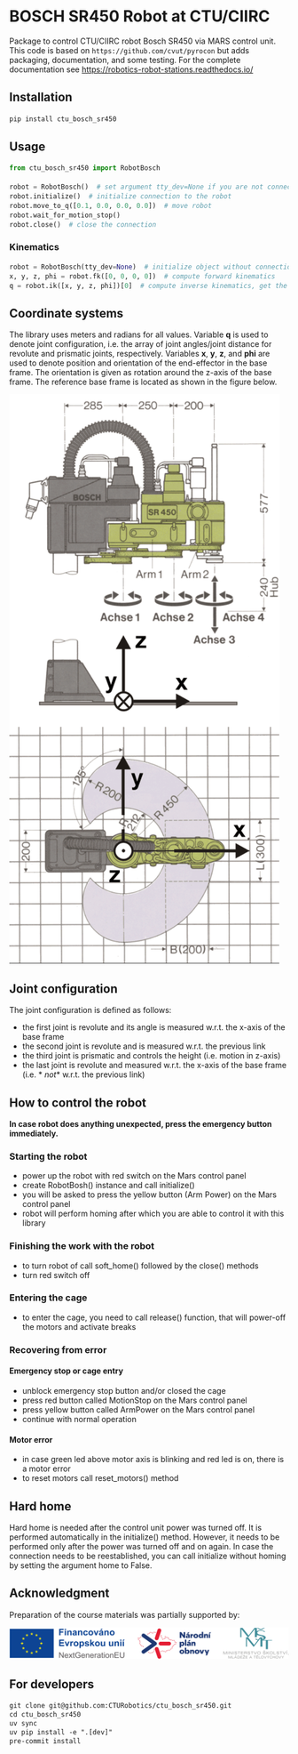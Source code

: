 # BOSCH SR450 Robot at CTU/CIIRC

Package to control CTU/CIIRC robot Bosch SR450 via MARS control unit.
This code is based on `https://github.com/cvut/pyrocon` but adds packaging,
documentation, and some testing.
For the complete documentation see https://robotics-robot-stations.readthedocs.io/

## Installation

```bash
pip install ctu_bosch_sr450
```

## Usage

```python
from ctu_bosch_sr450 import RobotBosch

robot = RobotBosch()  # set argument tty_dev=None if you are not connected to robot, it will allow you to compute FK and IK offline
robot.initialize()  # initialize connection to the robot
robot.move_to_q([0.1, 0.0, 0.0, 0.0])  # move robot
robot.wait_for_motion_stop()
robot.close()  # close the connection
```

### Kinematics

```python
robot = RobotBosch(tty_dev=None)  # initialize object without connection to the robot
x, y, z, phi = robot.fk([0, 0, 0, 0])  # compute forward kinematics
q = robot.ik([x, y, z, phi])[0]  # compute inverse kinematics, get the first solution
```

## Coordinate systems

The library uses meters and radians for all values.
Variable __q__ is used to denote joint configuration, i.e. the array of joint
angles/joint distance for revolute and prismatic joints, respectively.
Variables __x__, __y__, __z__, and __phi__ are used to denote position and orientation
of the end-effector in the base frame. The orientation is given as rotation around the
z-axis of the base frame.
The reference base frame is located as shown in the figure below.

![](https://raw.githubusercontent.com/CTURobotics/ctu_bosch_sr450/main/doc/base_frame.png)

## Joint configuration

The joint configuration is defined as follows:

- the first joint is revolute and its angle is measured w.r.t. the x-axis of the base
  frame
- the second joint is revolute and is measured w.r.t. the previous link
- the third joint is prismatic and controls the height (i.e. motion in z-axis)
- the last joint is revolute and measured w.r.t. the x-axis of the base frame (i.e. *
  *not** w.r.t. the previous link)

## How to control the robot

__In case robot does anything unexpected, press the emergency button immediately.__

### Starting the robot

- power up the robot with red switch on the Mars control panel
- create RobotBosh() instance and call initialize()
- you will be asked to press the yellow button (Arm Power) on the Mars control panel
- robot will perform homing after which you are able to control it with this library

### Finishing the work with the robot

- to turn robot of call soft_home() followed by the close() methods
- turn red switch off

### Entering the cage

- to enter the cage, you need to call release() function, that will power-off the motors
  and activate breaks

### Recovering from error

#### Emergency stop or cage entry

- unblock emergency stop button and/or closed the cage
- press red button called MotionStop on the Mars control panel
- press yellow button called ArmPower on the Mars control panel
- continue with normal operation

#### Motor error

- in case green led above motor axis is blinking and red led is on, there is a motor
  error
- to reset motors call reset_motors() method

## Hard home

Hard home is needed after the control unit power was turned off. It is performed
automatically in the initialize() method. However, it needs to be performed only after
the power was turned off and on again. In case the connection needs to be reestablished,
you can call initialize without homing by setting the argument home to False.

## Acknowledgment

Preparation of the course materials was partially supported by:

![](https://raw.githubusercontent.com/CTURobotics/ctu_bosch_sr450/main/doc/NPO-publicity-logo_crop.png)



## For developers
```
git clone git@github.com:CTURobotics/ctu_bosch_sr450.git
cd ctu_bosch_sr450
uv sync
uv pip install -e ".[dev]"
pre-commit install
```
